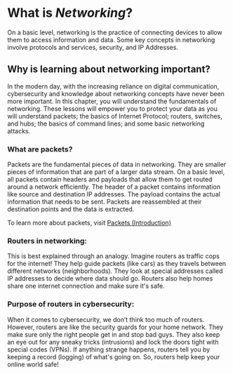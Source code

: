 # **What is *Networking*?**
On a basic level, networking is the practice of connecting devices to allow them to access information and data. Some key concepts in networking involve protocols and services, security, and IP Addresses. 

## **Why is learning about networking important?**
In the modern day, with the increasing reliance on digital communication, cybersecurity and knowledge about networking concepts have never been more important. In this chapter, you will understand the fundamentals of networking. These lessons will empower you to protect your data as you will understand packets; the basics of Internet Protocol; routers, switches, and hubs; the basics of command lines; and some basic networking attacks. 

### **What are packets?**
Packets are the fundamental pieces of data in networking. They are smaller pieces of information that are part of a larger data stream. On a basic level, all packets contain headers and payloads that allow them to get routed around a network efficiently. The header of a packet contains information like source and destination IP addresses. The payload contains the actual information that needs to be sent. Packets are reassembled at their destination points and the data is extracted. 

To learn more about packets, visit [Packets (Introduction)]()

### **Routers in networking:**
This is best explained through an analogy. Imagine routers as traffic cops for the internet! They help guide packets (like cars) as they travels between different networks (neighborhoods). They look at special addresses called IP addresses to decide where data should go. Routers also help homes share one internet connection and make sure it's safe.

### **Purpose of routers in cybersecurity:**
When it comes to cybersecurity, we don’t think too much of routers. However, routers are like the security guards for your home network. They make sure only the right people get in and stop bad guys. They also keep an eye out for any sneaky tricks (intrusions) and lock the doors tight with special codes (VPNs). If anything strange happens, routers tell you by keeping a record (logging) of what's going on. So, routers help keep your online world safe!
